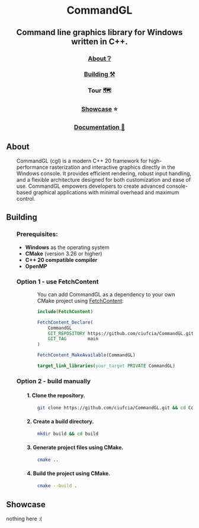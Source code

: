 <div align="center">

# CommandGL

## Command line graphics library for Windows written in C++.

### [About ❔](#about)
### [Building ⚒️](#building)
### Tour 🗺️
### [Showcase](#showcase) ⭐
### [Documentation 📘](https://ciufcia.github.io/CommandGL/)

</div>

## About

<div style="margin-left: 2em">

CommandGL (cgl) is a modern C++ 20 framework for high-performance rasterization and interactive graphics directly in the Windows console. It provides efficient rendering, robust input handling, and a flexible architecture designed for both customization and ease of use. CommandGL empowers developers to create advanced console-based graphical applications with minimal overhead and maximum control.

</div>

## Building

<div style="margin-left: 2em">

### Prerequisites:

- **Windows** as the operating system
- **CMake** (version 3.26 or higher)
- **C++ 20 compatible compiler**
- **OpenMP**

### Option 1 - use FetchContent

<div style="margin-left: 4em">

You can add CommandGL as a dependency to your own CMake project using [FetchContent](https://cmake.org/cmake/help/latest/module/FetchContent.html):

```cmake
include(FetchContent)

FetchContent_Declare(
    CommandGL
    GIT_REPOSITORY https://github.com/ciufcia/CommandGL.git
    GIT_TAG        main
)

FetchContent_MakeAvailable(CommandGL)

target_link_libraries(your_target PRIVATE CommandGL)
```

</div>

### Option 2 - build manually

<div style="margin-left: 2em">

#### 1. Clone the repository.

<div style="margin-left: 2em">

```sh
git clone https://github.com/ciufcia/CommandGL.git && cd CommandGL
```

</div>

#### 2. Create a build directory.

<div style="margin-left: 2em">

```sh
mkdir build && cd build
```

</div>

#### 3. Generate project files using CMake.

<div style="margin-left: 2em">

```sh
cmake ..
```

</div>

#### 4. Build the project using CMake.

<div style="margin-left: 2em">

```sh
cmake --build .
```

</div>

</div>

</div>

## Showcase

nothing here :(